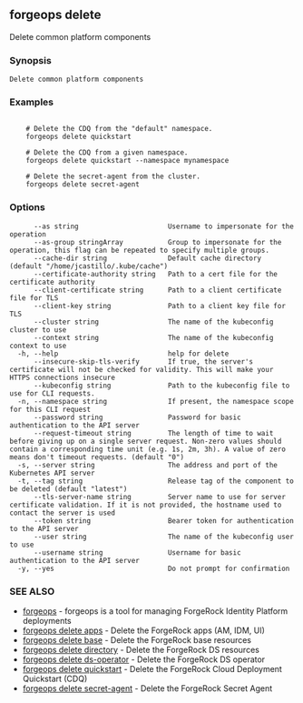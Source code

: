 ## forgeops delete

Delete common platform components

### Synopsis


    Delete common platform components

### Examples

```

    # Delete the CDQ from the "default" namespace.
    forgeops delete quickstart
    
    # Delete the CDQ from a given namespace.
    forgeops delete quickstart --namespace mynamespace
    
    # Delete the secret-agent from the cluster.
    forgeops delete secret-agent
```

### Options

```
      --as string                      Username to impersonate for the operation
      --as-group stringArray           Group to impersonate for the operation, this flag can be repeated to specify multiple groups.
      --cache-dir string               Default cache directory (default "/home/jcastillo/.kube/cache")
      --certificate-authority string   Path to a cert file for the certificate authority
      --client-certificate string      Path to a client certificate file for TLS
      --client-key string              Path to a client key file for TLS
      --cluster string                 The name of the kubeconfig cluster to use
      --context string                 The name of the kubeconfig context to use
  -h, --help                           help for delete
      --insecure-skip-tls-verify       If true, the server's certificate will not be checked for validity. This will make your HTTPS connections insecure
      --kubeconfig string              Path to the kubeconfig file to use for CLI requests.
  -n, --namespace string               If present, the namespace scope for this CLI request
      --password string                Password for basic authentication to the API server
      --request-timeout string         The length of time to wait before giving up on a single server request. Non-zero values should contain a corresponding time unit (e.g. 1s, 2m, 3h). A value of zero means don't timeout requests. (default "0")
  -s, --server string                  The address and port of the Kubernetes API server
  -t, --tag string                     Release tag of the component to be deleted (default "latest")
      --tls-server-name string         Server name to use for server certificate validation. If it is not provided, the hostname used to contact the server is used
      --token string                   Bearer token for authentication to the API server
      --user string                    The name of the kubeconfig user to use
      --username string                Username for basic authentication to the API server
  -y, --yes                            Do not prompt for confirmation
```

### SEE ALSO

* [forgeops](forgeops.md)	 - forgeops is a tool for managing ForgeRock Identity Platform deployments
* [forgeops delete apps](forgeops_delete_apps.md)	 - Delete the ForgeRock apps (AM, IDM, UI)
* [forgeops delete base](forgeops_delete_base.md)	 - Delete the ForgeRock base resources
* [forgeops delete directory](forgeops_delete_directory.md)	 - Delete the ForgeRock DS resources
* [forgeops delete ds-operator](forgeops_delete_ds-operator.md)	 - Delete the ForgeRock DS operator
* [forgeops delete quickstart](forgeops_delete_quickstart.md)	 - Delete the ForgeRock Cloud Deployment Quickstart (CDQ)
* [forgeops delete secret-agent](forgeops_delete_secret-agent.md)	 - Delete the ForgeRock Secret Agent

